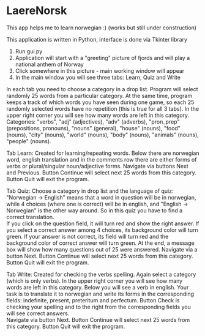 # LaereNorsk
This app helps me to learn norwegian :) (works but still under construction)

This application is written in Python, interface is done via Tkinter library

1. Run gui.py 
2. Application will start with a "greeting" picture of fjords and will play a national anthem of Norway 
3. Click somewhere in this picture - main working window will appear
4. In the main window you will see three tabs: Learn, Quiz and Write

In each tab you need to choose a category in a drop list. Program will select randomly 25 words from a particular category.
At the same time, program keeps a track of which words you have seen during one game, so each 25 randomly selected words have no 
repetition (this is true for all 3 tabs). In the upper right corner you will see how many words are left in this category. 
Categories: "verbs", "adj" (adjectives), "adv" (adverbs), "pron_prep" (prepositions, pronouns), "nouns" (general), "house" (nouns),
"food" (nouns), "city" (nouns), "world" (nouns), "body" (nouns), "animals" (nouns), "people" (nouns).

 Tab Learn: 
    Created for learning/repeating words. 
    Below there are norwegian word, english translation and in the comments row there are either forms of verbs or plural/singular
    noun/adjective forms.
    Navigate via buttons Next and Previous. Button Continue will select next 25 words from this category. 
    Button Quit will exit the program.
    
 Tab Quiz:
   Choose a category in drop list and the language of quiz: "Norwegian -> English" means that a word in question will be in norwegian, 
   while 4 choices (where one is correct) will be in english, and "English -> Norwegian" is the other way around. So in this quiz you
   have to find a correct translation.  
   If you click on the question field, it will turn red and show the right answer. If you select a correct answer among 4 choices,
   its background color will turn green. If your answer is not correct, its field will turn red and the background color of correct 
   answer will turn green. At the end, a message box will show how many questions out of 25 were answered.
   Navigate via a button Next. Button Continue will select next 25 words from this category. Button Quit will exit the program.
   
 Tab Write:
   Created for checking the verbs spelling. Again select a category (which is only verbs). In the upper right corner you will see 
   how many words are left in this category. 
   Below you will see a verb in english. Your task is to translate it to norwegian and write its forms in the corresponding fields:
   indefinite, present, preteritum and perfectum. Button Check is checking your spelling and to the right from the corresponding fields 
   you will see correct answers.  
   Navigate via button Next. Button Continue will select next 25 words from this category. Button Quit will exit the program.
   
